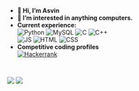 - **👋 Hi, I’m Asvin**
- **👀 I’m interested in anything computers.**
- **Current experience:** <br />![Python](https://img.shields.io/badge/python-3670A0?style=for-the-badge&logo=python&logoColor=ffdd54) ![MySQL](https://img.shields.io/badge/MySQL-00000F?style=for-the-badge&logo=mysql&logoColor=white) ![C](https://img.shields.io/badge/c-%2300599C.svg?style=for-the-badge&logo=c&logoColor=white) ![C++](https://img.shields.io/badge/c++-%2300599C.svg?style=for-the-badge&logo=c%2B%2B&logoColor=white)<br/>
![JS](https://img.shields.io/badge/JavaScript-F7DF1E?style=for-the-badge&logo=JavaScript&logoColor=black) ![HTML](https://img.shields.io/badge/HTML-239120?style=for-the-badge&logo=html5&logoColor=white) ![CSS](https://img.shields.io/badge/CSS-239120?&style=for-the-badge&logo=css3&logoColor=white)
- **Competitive coding profiles**<br/><a href="https://www.hackerrank.com/asvinnahar">![Hackerrank](https://img.shields.io/badge/-Hackerrank-2EC866?style=for-the-badge&logo=HackerRank&logoColor=black)</a>
<br/>
<p float="left">
<img src="https://github-readme-stats.vercel.app/api?username=Asvin1&show_icons=true&theme=gruvbox"/> 
<img src="http://github-profile-summary-cards.vercel.app/api/cards/most-commit-language?username=Asvin1&theme=gruvbox"/>
  </p>
<!---
Asvin1/Asvin1 is a ✨ special ✨ repository because its `README.md` (this file) appears on your GitHub profile.
You can click the Preview link to take a look at your changes.
--->
